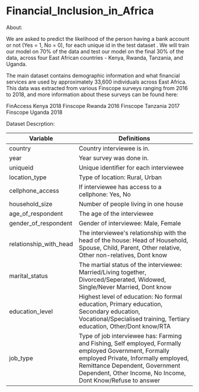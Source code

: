 # Financial_Inclusion_in_Africa

About:

We are asked to predict the likelihood of the person having a bank account or not (Yes = 1, No = 0), for each unique id in the test dataset . We will train our model on 70% of the data and test our model on the final 30% of the data, across four East African countries - Kenya, Rwanda, Tanzania, and Uganda.

The main dataset contains demographic information and what financial services are used by approximately 33,600 individuals across East Africa. This data was extracted from various Finscope surveys ranging from 2016 to 2018, and more information about these surveys can be found here:

FinAccess Kenya 2018
Finscope Rwanda 2016
Finscope Tanzania 2017
Finscope Uganda 2018


Dataset Descrption:

| Variable               | Definitions                                                                                                                                                                                                                                    |
|------------------------|------------------------------------------------------------------------------------------------------------------------------------------------------------------------------------------------------------------------------------------------|
| country                | Country interviewee is in.                                                                                                                                                                                                                     |
| year                   | Year survey was done in.                                                                                                                                                                                                                       |
| uniqueid               | Unique identifier for each interviewee                                                                                                                                                                                                         |
| location_type          | Type of location: Rural, Urban                                                                                                                                                                                                                 |
| cellphone_access       | If interviewee has access to a cellphone: Yes, No                                                                                                                                                                                              |
| household_size         | Number of people living in one house                                                                                                                                                                                                           |
| age_of_respondent      | The age of the interviewee                                                                                                                                                                                                                     |
| gender_of_respondent   | Gender of interviewee: Male, Female                                                                                                                                                                                                            |
| relationship_with_head | The interviewee's relationship with the head of the house: Head of Household, Spouse, Child, Parent, Other relative, Other non-relatives, Dont know                                                                                            |
| marital_status         | The martial status of the interviewee: Married/Living together, Divorced/Seperated, Widowed, Single/Never Married, Dont know                                                                                                                   |
| education_level        | Highest level of education: No formal education, Primary education, Secondary education, Vocational/Specialised training, Tertiary education, Other/Dont know/RTA                                                                              |
| job_type               | Type of job interviewee has: Farming and Fishing, Self employed, Formally employed Government, Formally employed Private, Informally employed, Remittance Dependent, Government Dependent, Other Income, No Income, Dont Know/Refuse to answer |
